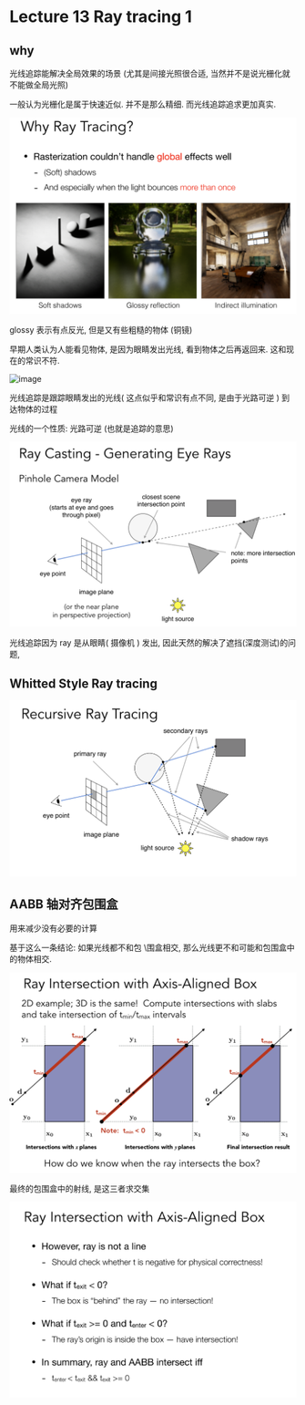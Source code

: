 # Lecture 13 Ray tracing 1

## why

光线追踪能解决全局效果的场景  (尤其是间接光照很合适, 当然并不是说光栅化就不能做全局光照)

一般认为光栅化是属于快速近似. 并不是那么精细. 而光线追踪追求更加真实.

![image](https://github.com/lumixraku/NotesForGraphics/raw/master/images/raytracing3.png)

glossy 表示有点反光, 但是又有些粗糙的物体 (铜镜)



早期人类认为人能看见物体, 是因为眼睛发出光线, 看到物体之后再返回来.  这和现在的常识不符.

![image](https://github.com/lumixraku/NotesForGraphics/raw/master/images/emmision.png)


光线追踪是跟踪眼睛发出的光线( 这点似乎和常识有点不同, 是由于光路可逆 ) 到达物体的过程

光线的一个性质: 光路可逆 (也就是追踪的意思)

![image](https://github.com/lumixraku/NotesForGraphics/raw/master/images/raytracing.png)

光线追踪因为 ray 是从眼睛( 摄像机 ) 发出, 因此天然的解决了遮挡(深度测试)的问题,

## Whitted Style Ray tracing

![image](https://github.com/lumixraku/NotesForGraphics/raw/master/images/raytracing2.png)

## AABB 轴对齐包围盒
用来减少没有必要的计算

基于这么一条结论: 如果光线都不和包
\围盒相交, 那么光线更不和可能和包围盒中的物体相交.

![image](https://github.com/lumixraku/NotesForGraphics/raw/master/images/aabb1.png)

最终的包围盒中的射线, 是这三者求交集

![image](https://github.com/lumixraku/NotesForGraphics/raw/master/images/aabb2.png)
